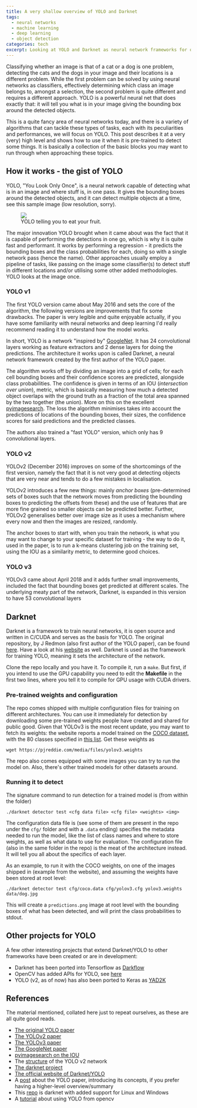 ```yaml
---
title: A very shallow overview of YOLO and Darknet
tags:
  - neural networks
  - machine learning
  - deep learning
  - object detection
categories: tech
excerpt: Looking at YOLO and Darknet as neural network frameworks for object detection
---
```


Classifying whether an image is that of a cat or a dog is one problem, detecting the cats and the dogs in your image and their locations is a different problem. While the first problem can be solved by using neural networks as classifiers, effectively determining which class an image belongs to, amongst a selection, the second problem is quite different and requires a different approach.
YOLO is a powerful neural net that does exactly that: it will tell you what is in your image giving the bounding box around the detected objects.

This is a quite fancy area of neural networks today, and there is a variety of algorithms that can tackle these types of tasks, each with its peculiarities and performances, we will focus on YOLO. This post describes it at a very (very) high level and shows how to use it when it is pre-trained to detect some things. It is basically a collection of the basic blocks you may want to run through when approaching these topics.

## How it works - the gist of YOLO

YOLO, "You Look Only Once", is a neural network capable of detecting what is in an image and where stuff is, in one pass. It gives the bounding boxes around the detected objects, and it can detect multiple objects at a time, see this sample image (low resolution, sorry).

<figure class="responsive" style="width: 400px">
  <img src="{{ site.url }}{{site.posts_images_path}}yolo-predictions.png">
  <figcaption>YOLO telling you to eat your fruit.</figcaption>
</figure>

The major innovation YOLO brought when it came about was the fact that it is capable of performing the detections in one go, which is why it is quite fast and performant. It works by performing a regression - it predicts the bounding boxes and the class probabilities for each, doing so with a single network pass (hence the name). Other approaches usually employ a pipeline of tasks, like passing on the image some classifier(s) to detect stuff in different locations and/or utilising some other added methodologies. YOLO looks at the image once.

### YOLO v1

The first YOLO version came about May 2016 and sets the core of the algorithm, the following versions are improvements that fix some drawbacks. The paper is very legible and quite enjoyable actually, if you have some familiarity with neural networks and deep learning I'd really recommend reading it to understand how the model works.

In short, YOLO is a network "inspired by" [GoogleNet](https://storage.googleapis.com/pub-tools-public-publication-data/pdf/43022.pdf). It has 24 convolutional layers working as feature extractors and 2 dense layers for doing the predictions. The architecture it works upon is called Darknet, a neural network framework created by the first author of the YOLO paper.

The algorithm works off by dividing an image into a grid of cells; for each cell bounding boxes and their confidence scores are predicted, alongside class probabilities. The confidence is given in terms of an IOU (*intersection over union*), metric, which is basically measuring how much a detected object overlaps with the ground truth as a fraction of the total area spanned by the two together (the union). More on this on the excellent [pyimagesearch](https://www.pyimagesearch.com/2016/11/07/intersection-over-union-iou-for-object-detection/). The loss the algorithm minimises takes into account the predictions of locations of the bounding boxes, their sizes, the confidence scores for said predictions and the predicted classes.

The authors also trained a "fast YOLO" version, which only has 9 convolutional layers.

### YOLO v2

YOLOv2 (December 2016) improves on some of the shortcomings of the first version, namely the fact that it is not very good at detecting objects that are very near and tends to do a few mistakes in localisation.

YOLOv2 introduces a few new things: mainly *anchor boxes* (pre-determined sets of boxes such that the network moves from predicting the bounding boxes to predicting the offsets from these) and the use of features that are more fine grained so smaller objects can be predicted better. Further, YOLOv2 generalises better over image size as it uses a mechanism where every now and then the images are resized, randomly.

The anchor boxes to start with, when you train the network, is what you may want to change to your specific dataset for training - the way to do it, used in the paper, is to run a k-means clustering job on the training set, using the IOU as a similarity metric, to determine good choices.

### YOLO v3

YOLOv3 came about April 2018 and it adds further small improvements, included the fact that bounding boxes get predicted at different scales. The underlying meaty part of the network, Darknet, is expanded in this version to have 53 convolutional layers

## Darknet

Darknet is a framework to train neural networks, it is open source and written in C/CUDA and serves as the basis for YOLO. The original repository, by J Redmon (also first author of the YOLO paper), can be found [here](https://github.com/pjreddie/darknet). Have a look at his [website](https://pjreddie.com/darknet/) as well. Darknet is used as the framework for training YOLO, meaning it sets the architecture of the network.

Clone the repo locally and you have it. To compile it, run a `make`. But first, if you intend to use the GPU capability you need to edit the **Makefile** in the first two lines, where you tell it to compile for GPU usage with CUDA drivers.

### Pre-trained weights and configuration

The repo comes shipped with multiple configuration files for training on different architectures. You can use it immediately for detection by downloading some pre-trained weights people have created and shared for public good. Given that YOLOv3 is the most recent update, you may want to fetch its weights: the website reports a model trained on the [COCO dataset](http://cocodataset.org/#home), with the 80 classes specified in [this list](https://github.com/pjreddie/darknet/blob/master/data/coco.names). Get these weights as

```
wget https://pjreddie.com/media/files/yolov3.weights
```

The repo also comes equipped with some images you can try to run the model on. Also, there's other trained models for other datasets around.

### Running it to detect

The signature command to run detection for a trained model is (from within the folder)

```
./darknet detector test <cfg data file> <cfg file> <weights> <img>
```

The configuration data file is (see some of them are present in the repo under the `cfg/` folder and with a `.data` ending) specifies the metadata needed to run the model, like the list of class names and where to store weights, as well as what data to use for evaluation. The configuration file (also in the same folder in the repo) is the meat of the architecture instead. It will tell you all about the specifics of each layer.

As an example, to run it with the COCO weights, on one of the images shipped in (example from the website), and assuming the weights have been stored at root level:

```
./darknet detector test cfg/coco.data cfg/yolov3.cfg yolov3.weights data/dog.jpg
```

This will create a `predictions.png` image at root level with the bounding boxes of what has been detected, and will print the class probabilities to stdout.

## Other projects for YOLO

A few other interesting projects that extend Darknet/YOLO to other frameworks have been created or are in development:

* Darknet has been ported into Tensorflow as [Darkflow](https://github.com/thtrieu/darkflow)
* OpenCV has added APIs for YOLO, see [here](https://docs.opencv.org/3.4.2/da/d9d/tutorial_dnn_yolo.html)
* YOLO (v2, as of now) has also been ported to Keras as [YAD2K](https://github.com/allanzelener/YAD2K)

## References

The material mentioned, collated here just to repeat ourselves, as these are all quite good reads.

* [The original YOLO paper](https://arxiv.org/abs/1506.02640)
* [The YOLOv2 paper](https://arxiv.org/abs/1612.08242)
* [The YOLOv3 paper](https://arxiv.org/abs/1804.02767)
* [The GoogleNet paper](https://storage.googleapis.com/pub-tools-public-publication-data/pdf/43022.pdf)
* [pyimagesearch on the IOU](https://www.pyimagesearch.com/2016/11/07/intersection-over-union-iou-for-object-detection/)
* The [structure](http://ethereon.github.io/netscope/#/gist/d08a41711e48cf111e330827b1279c31) of the YOLO v2 network
* [The darknet project](https://github.com/pjreddie/darknet)
* [The official website of Darknet/YOLO](https://pjreddie.com/darknet/yolo/)
* A [post](https://hackernoon.com/understanding-yolo-f5a74bbc7967) about the YOLO paper, introducing its concepts, if you prefer having a higher-level overview/summary
* This [repo](https://github.com/AlexeyAB/darknet) is darknet with added support for Linux and Windows
* A [tutorial](https://www.arunponnusamy.com/yolo-object-detection-opencv-python.html) about using YOLO from opencv

